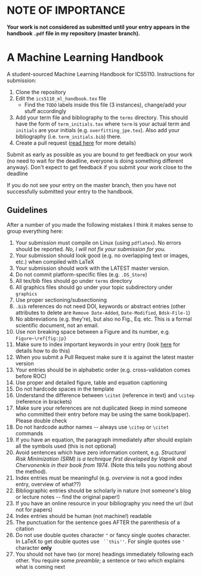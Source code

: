 # NOTE OF IMPORTANCE

**Your work is not considered as submitted until your entry appears in the handbook `.pdf` file in my repository (master branch).**

# A Machine Learning Handbook

A student-sourced Machine Learning Handbook for ICS5110.  Instructions for submission:

1. Clone the repository
2. Edit the `ics5110_ml_handbook.tex` file
   * Find the `TODO` labels inside this file (3 instances), change/add your stuff accordingly
3. Add your term file and bibliography to the `terms` directory.  This should have 
the form of `term_initials.tex` where `term` is your actual term and 
`initials` are your initials (e.g. `overfitting_jpe.tex`).  Also add your
bibliography (i.e. `term_initials.bib`) there.
4. Create a pull request ([read here](https://help.github.com/articles/creating-a-pull-request/) for more details)

Submit as early as possible as you are bound to get feedback on your work (no need to wait for the deadline, everyone is doing something different anyway).  Don't expect to get feedback if you submit your work close to the deadline

If you do not see your entry on the master branch, then you have not successfully submitted your entry to the handbook.

## Guidelines

After a number of you made the following mistakes I think it makes sense to group everything here:

1.  Your submission must compile on Linux (using `pdflatex`).  No errors should be reported.  *No, I will not fix your submission for you.*
1.  Your submission should look good (e.g. no overlapping text or images, etc.) when compiled with LaTeX
1.  Your submission should work with the LATEST master version.
1.  Do not commit platform-specific files (e.g. `.DS_Store`)
1.  All tex/bib files should go under `terms` directory
1.  All graphics files should go under your topic subdirectory under `graphics`
1.  Use proper sectioning/subsectioning
1.  `.bib` references do not need DOI, keywords or abstract entries (other attributes to delete are `Remove Date-Added`, `Date-Modified`, `Bdsk-File-1`)
1.  No abbreviations (e.g. they're), but also no Fig., Eq. etc.  This is a formal scientific document, not an email.
1.  Use non breaking space between a Figure and its number, e.g. `Figure~\ref{fig:jp}`
1.  Make sure to index important keywords in your entry (look [here](https://en.wikibooks.org/wiki/LaTeX/Indexing) for details how to do this)
1.  When you submit a Pull Request make sure it is against the latest master version
1.  Your entries should be in alphabetic order (e.g. cross-validation comes before ROC)
1.  Use proper and detailed figure, table and equation captioning
1.  Do not hardcode spaces in the template
1.  Understand the difference between `\citet` (reference in text) and `\citep` (reference in brackets)
1.  Make sure your references are not duplicated (keep in mind someone who committed their entry before may be using the same book/paper).  Please double check
1.  Do not hardcode author names -- always use `\citep` or `\citet` commands
1.  If you have an equation, the paragraph immediately after should explain all the symbols used (this is not optional)
1.  Avoid sentences which have zero information content, e.g. _Structural Risk Minimization (SRM) is a technique first developed by Vapnik and Chervonenkis in their book from 1974_.  (Note this tells you nothing about the method).
1.  Index entries must be meaningful (e.g. _overview_ is not a good index entry, overview of what??)
1.  Bibliographic entries should be scholarly in nature (not someone's blog or lecture notes -- find the original paper!)
1.  If you have an online resource in your bibliography you need the url (but not for papers)
1.  Index entries should be human (not machine!) readable
1.  The punctuation for the sentence goes AFTER the parenthesis of a citation
1.  Do not use double quotes character `"` or fancy single quotes character.  In LaTeX to get double quotes use ` ``this''`.  For single quotes use `'` character **only**
1.  You should not have two (or more) headings immediately following each other.  You require some _preamble_; a sentence or two which explains what is coming next
